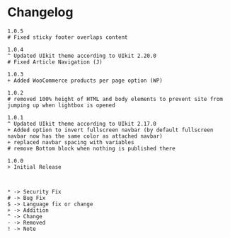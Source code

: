 # Changelog

    1.0.5
    # Fixed sticky footer overlaps content

	1.0.4
	^ Updated UIkit theme according to UIkit 2.20.0
	# Fixed Article Navigation (J)

    1.0.3
    + Added WooCommerce products per page option (WP)

    1.0.2
    # removed 100% height of HTML and body elements to prevent site from jumping up when lightbox is opened

    1.0.1
    ^ Updated UIkit theme according to UIkit 2.17.0
    + Added option to invert fullscreen navbar (by default fullscreen navbar now has the same color as attached navbar)
    + replaced navbar spacing with variables
    # remove Bottom block when nothing is published there

    1.0.0
    + Initial Release



    * -> Security Fix
    # -> Bug Fix
    $ -> Language fix or change
    + -> Addition
    ^ -> Change
    - -> Removed
    ! -> Note
